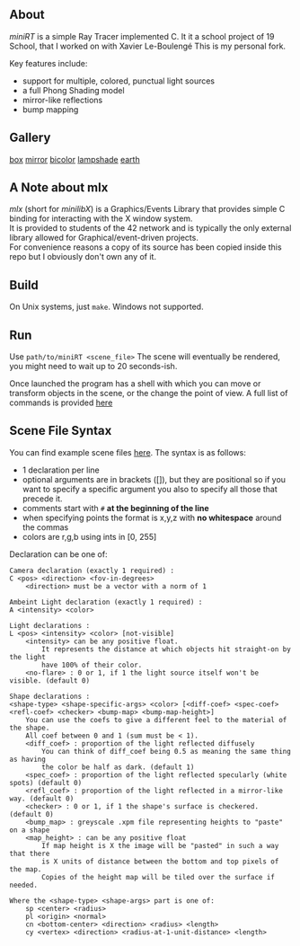 ## About
_miniRT_ is a simple Ray Tracer implemented C.
It it a school project of 19 School, that I worked on with Xavier Le-Boulengé
This is my personal fork.

Key features include:
* support for multiple, colored, punctual light sources
* a full Phong Shading model
* mirror-like reflections
* bump mapping

## Gallery
[box](gallery/box.png)
[mirror](gallery/mirror.png)
[bicolor](gallery/bicolor.png)
[lampshade](gallery/lampshade.png)
[earth](TODO)

## A Note about mlx
_mlx_ (short for _minilibX_) is a Graphics/Events Library that provides simple C binding
for interacting with the X window system.  
It is provided to students of the 42 network and is typically the only external library
allowed for Graphical/event-driven projects.  
For convenience reasons a copy of its source has been copied inside this repo
but I obviously don't own any of it.

## Build
On Unix systems, just `make`.
Windows not supported.

## Run
Use `path/to/miniRT <scene_file>`
The scene will eventually be rendered, you might need to wait up to 20 seconds-ish.

Once launched the program has a shell with which you can move or transform objects
in the scene, or the change the point of view. A full list of commands is provided
[here](doc.txt)

## Scene File Syntax
You can find example scene files [here](scenes).
The syntax is as follows:
* 1 declaration per line
* optional arguments are in brackets ([]), but they are positional so if you want to specify
a specific argument you also to specify all those that precede it.
* comments start with `#` **at the beginning of the line**
* when specifying points the format is x,y,z with **no whitespace** around the commas
* colors are r,g,b using ints in [0, 255]

Declaration can be one of:

```
Camera declaration (exactly 1 required) :
C <pos> <direction> <fov-in-degrees>
	<direction> must be a vector with a norm of 1

Ambeint Light declaration (exactly 1 required) :
A <intensity> <color>

Light declarations :
L <pos> <intensity> <color> [not-visible]
	<intensity> can be any positive float.
		It represents the distance at which objects hit straight-on by the light
		have 100% of their color.
	<no-flare> : 0 or 1, if 1 the light source itself won't be visible. (default 0)

Shape declarations :
<shape-type> <shape-specific-args> <color> [<diff-coef> <spec-coef> <refl-coef> <checker> <bump-map> <bump-map-height>]
	You can use the coefs to give a different feel to the material of the shape.
	All coef between 0 and 1 (sum must be < 1).
	<diff_coef> : proportion of the light reflected diffusely
		You can think of diff_coef being 0.5 as meaning the same thing as having
		the color be half as dark. (default 1)
	<spec_coef> : proportion of the light reflected specularly (white spots) (default 0)
	<refl_coef> : proportion of the light reflected in a mirror-like way. (default 0)
	<checker> : 0 or 1, if 1 the shape's surface is checkered. (default 0)
	<bump_map> : greyscale .xpm file representing heights to "paste" on a shape
	<map_height> : can be any positive float
		If map height is X the image will be "pasted" in such a way that there 
		is X units of distance between the bottom and top pixels of the map.
		Copies of the height map will be tiled over the surface if needed.

Where the <shape-type> <shape-args> part is one of:
	sp <center> <radius>
	pl <origin> <normal>
	cn <bottom-center> <direction> <radius> <length>
	cy <vertex> <direction> <radius-at-1-unit-distance> <length>

```
